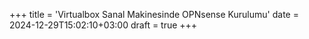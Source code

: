 +++
title = 'Virtualbox Sanal Makinesinde OPNsense Kurulumu'
date = 2024-12-29T15:02:10+03:00
draft = true
+++



